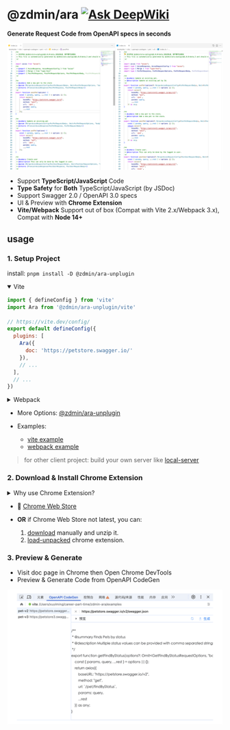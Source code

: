# @zdmin/ara [![Ask DeepWiki](https://deepwiki.com/badge.svg)](https://deepwiki.com/zdminjs/ara)

**Generate Request Code from OpenAPI specs in seconds**

![TS/JS Code Gen](./docs/images/screenshot-generate-code.png)

- Support **​​TypeScript/JavaScript** Code
- **Type Safety​​** for **Both** TypeScript/JavaScript (by JSDoc)
- Support Swagger 2.0 / OpenAPI 3.0 specs
- UI & Preview with **Chrome Extension**
- **​​Vite/Webpack** Support out of box (Compat with Vite 2.x/Webpack 3.x), Compat with **Node 14+**

## usage

### 1. Setup Project

install: `pnpm install -D @zdmin/ara-unplugin`

<details open>

<summary>Vite</summary>

```js
import { defineConfig } from 'vite'
import Ara from '@zdmin/ara-unplugin/vite'

// https://vite.dev/config/
export default defineConfig({
  plugins: [
    Ara({
      doc: 'https://petstore.swagger.io/'
    }),
    // ...
  ],
  // ...
})
```

</details>

<details>

<summary>Webpack</summary>

```js
import Ara from '@zdmin/ara-unplugin/webpack'
// const Ara = require('@zdmin/ara-unplugin/webpack')

export default {
  plugins: [
    Ara({
      doc: 'https://petstore.swagger.io/'
    }),
    // ...
  ],
  // ...
};
```

</details>

- More Options: [@zdmin/ara-unplugin](./packages/unplugin/README.md)

- Examples: 
  - [vite example](./examples/vite)
  - [webpack example](./examples/webpack)

> for other client project: build your own server like [local-server](./packages/local-server/)

### 2. Download & Install Chrome Extension

<details>

<summary>Why use Chrome Extension?</summary>

Since openapi docs behind some auth in common, we use Chrome Extension for getting openapi docs data seamlessly.

</details>

- 🚀 [Chrome Web Store](https://chromewebstore.google.com/detail/openapi-codegen/fjncpcopojccenmapbhicjcgeiabojli)

- **OR** if Chrome Web Store not latest, you can: 
  1. [download](https://cdn.jsdelivr.net/npm/@zdmin/ara-chrome-extension) manually and unzip it.
  2. [load-unpacked](https://developer.chrome.com/docs/extensions/get-started/tutorial/hello-world#load-unpacked) chrome extension.

### 3. Preview & Generate

- Visit doc page in Chrome then Open Chrome DevTools
- Preview & Generate Code from OpenAPI CodeGen

![Preview & Generate Code in Chrome DevTools](./docs/images/screenshot-preview.png)

